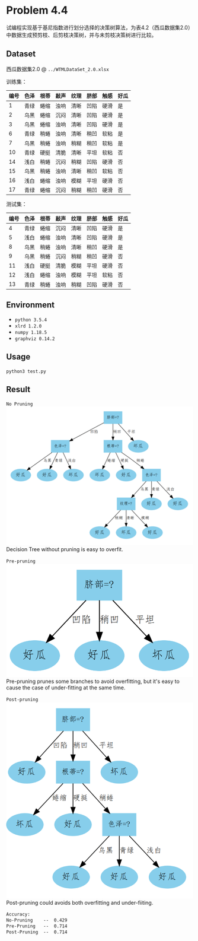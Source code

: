 # Problem 4.4
试编程实现基于基尼指数进行划分选择的决策树算法，为表4.2（西瓜数据集2.0）中数据生成预剪枝、后剪枝决策树，并与未剪枝决策树进行比较。

## Dataset
西瓜数据集2.0 @ `../WTMLDataSet_2.0.xlsx`  

训练集：

编号|	色泽|	根蒂|	敲声|	纹理|	脐部|	触感|	好瓜|
|-|-|-|-|-|-|-|-|
1|	青绿|	蜷缩|	浊响|	清晰|	凹陷|	硬滑|	是
2|	乌黑|	蜷缩|	沉闷|	清晰|	凹陷|	硬滑|	是
3|	乌黑|	蜷缩|	浊响|	清晰|	凹陷|	硬滑|	是
6|	青绿|	稍蜷|	浊响|	清晰|	稍凹|	软粘|	是
7|	乌黑|	稍蜷|	浊响|	稍糊|	稍凹|	软粘|	是
10|	青绿|	硬挺|	清脆|	清晰|	平坦|	软粘|	否
14|	浅白|	稍蜷|	沉闷|	稍糊|	凹陷|	硬滑|	否
15|	乌黑|	稍蜷|	浊响|	清晰|	稍凹|	软粘|	否
16|	浅白|	蜷缩|	浊响|	模糊|	平坦|	硬滑|	否
17|	青绿|	蜷缩|	沉闷|	稍糊|	稍凹|	硬滑|	否

测试集：

编号|	色泽|	根蒂|	敲声|	纹理|	脐部|	触感|	好瓜|
|-|-|-|-|-|-|-|-|
4|	青绿|	蜷缩|	沉闷|	清晰|	凹陷|	硬滑|	是
5|	浅白|	蜷缩|	浊响|	清晰|	凹陷|	硬滑|	是
8|	乌黑|	稍蜷|	浊响|	清晰|	稍凹|	硬滑|	是
9|	乌黑|	稍蜷|	沉闷|	稍糊|	稍凹|	硬滑|	否
11|	浅白|	硬挺|	清脆|	模糊|	平坦|	硬滑|	否
12|	浅白|	蜷缩|	浊响|	模糊|	平坦|	软粘|	否
13|	青绿|	稍蜷|	浊响|	稍糊|	凹陷|	硬滑|	否

## Environment
- `python 3.5.4`  
- `xlrd 1.2.0`  
- `numpy 1.18.5`
- `graphviz 0.14.2`

## Usage
```Shell
python3 test.py
```

## Result
`No Pruning`  
![image](./No-Pruning.png)
Decision Tree without pruning is easy to overfit.  
  

`Pre-pruning`  
![image](./Pre-Pruning.png)
Pre-pruning prunes some branches to avoid overfitting, but it's easy to cause the case of under-fitting at the same time.  
  
  

`Post-pruning`  
![image](./Post-Pruning.png)
Post-pruning could avoids both overfitting and under-fiiting.  
  


```
Accuracy:
No-Pruning    --  0.429
Pre-Pruning   --  0.714
Post-Pruning  --  0.714
```